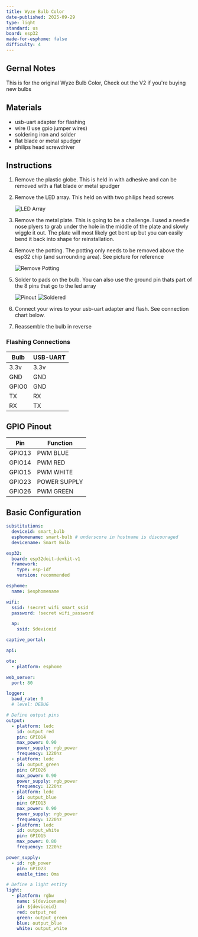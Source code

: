 ```yaml
---
title: Wyze Bulb Color
date-published: 2025-09-29
type: light
standard: us
board: esp32
made-for-esphome: false
difficulty: 4
---
```


## Gernal Notes

This is for the original Wyze Bulb Color, Check out the V2 if you're buying new bulbs

## Materials

- usb-uart adapter for flashing
- wire (I use gpio jumper wires)
- soldering iron and solder
- flat blade or metal spudger
- philips head screwdriver

## Instructions

1. Remove the plastic globe. This is held in with adhesive and can be removed with a flat blade or metal spudger
2. Remove the LED array. This held on with two philips head screws

   ![LED Array](led-array.jpg "LED Array")

3. Remove the metal plate. This is going to be a challenge. I used a needle nose plyers to grab under the hole in the
   middle of the plate and slowly wiggle it out. The plate will most likely get bent up but you can easily bend it back
   into shape for reinstallation.
4. Remove the potting. The potting only needs to be removed above the esp32 chip (and surrounding area). See picture for
   reference

   ![Remove Potting](potting.jpg "Remove Potting")

5. Solder to pads on the bulb. You can also use the ground pin thats part of the 8 pins that go to the led array

   ![Pinout](pinout.jpg "Pinout")
   ![Soldered](soldered.jpg "Soldered")

6. Connect your wires to your usb-uart adapter and flash. See connection chart below.
7. Reassemble the bulb in reverse

### Flashing Connections

| Bulb  | USB-UART |
| ----- | -------- |
| 3.3v  | 3.3v     |
| GND   | GND      |
| GPIO0 | GND      |
| TX    | RX       |
| RX    | TX       |

## GPIO Pinout

| Pin    | Function     |
| ------ | ------------ |
| GPIO13 | PWM BLUE     |
| GPIO14 | PWM RED      |
| GPIO15 | PWM WHITE    |
| GPIO23 | POWER SUPPLY |
| GPIO26 | PWM GREEN    |

## Basic Configuration

```yaml
substitutions:
  deviceid: smart_bulb
  esphomename: smart-bulb # underscore in hostname is discouraged
  devicename: Smart Bulb

esp32:
  board: esp32doit-devkit-v1
  framework:
    type: esp-idf
    version: recommended

esphome:
  name: $esphomename

wifi:
  ssid: !secret wifi_smart_ssid
  password: !secret wifi_password

  ap:
    ssid: $deviceid

captive_portal:

api:

ota:
  - platform: esphome

web_server:
  port: 80

logger:
  baud_rate: 0
  # level: DEBUG

# Define output pins
output:
  - platform: ledc
    id: output_red
    pin: GPIO14
    max_power: 0.90
    power_supply: rgb_power
    frequency: 1220hz
  - platform: ledc
    id: output_green
    pin: GPIO26
    max_power: 0.90
    power_supply: rgb_power
    frequency: 1220hz
  - platform: ledc
    id: output_blue
    pin: GPIO13
    max_power: 0.90
    power_supply: rgb_power
    frequency: 1220hz
  - platform: ledc
    id: output_white
    pin: GPIO15
    max_power: 0.80
    frequency: 1220hz

power_supply:
  - id: rgb_power
    pin: GPIO23
    enable_time: 0ms

# Define a light entity
light:
  - platform: rgbw
    name: ${devicename}
    id: ${deviceid}
    red: output_red
    green: output_green
    blue: output_blue
    white: output_white
```
